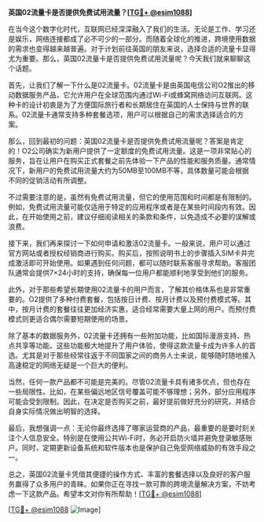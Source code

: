 **英国02流量卡是否提供免费试用流量？[[TG💪+ @esim1088](https://t.me/s/esim1088)]**

在当今这个数字化时代，互联网已经深深融入了我们的生活。无论是工作、学习还是娱乐，网络连接都成了必不可少的一部分。而随着全球化的推进，跨境使用数据的需求也变得越来越普遍。对于计划前往英国的朋友来说，选择合适的流量卡显得尤为重要。那么，英国02流量卡是否提供免费试用流量呢？今天我们就来聊聊这个话题。

首先，让我们了解一下什么是02流量卡。02流量卡是由英国电信公司O2推出的移动数据服务产品，它允许用户在全球范围内通过Wi-Fi或蜂窝网络访问互联网。这种卡的设计初衷是为了方便国际旅行者和长期居住在英国的人士保持与世界的联系。02流量卡通常支持多种套餐选项，用户可以根据自己的需求选择适合的方案。

那么，回到最初的问题：英国02流量卡是否提供免费试用流量呢？答案是肯定的！O2公司确实为新用户提供了一定额度的免费试用流量。这是一项非常贴心的服务，旨在让用户在购买正式套餐之前先体验一下产品的性能和服务质量。通常情况下，新用户的免费试用流量大约为50MB至100MB不等，具体数量可能会根据不同的促销活动有所调整。

不过需要注意的是，虽然有免费试用流量，但它的使用范围和时间都是有限制的。例如，免费试用流量可能仅适用于特定的应用程序或者是在某些时间段内有效。因此，在开始使用之前，建议仔细阅读相关的条款和条件，以免造成不必要的误解或浪费。

接下来，我们再来探讨一下如何申请和激活02流量卡。一般来说，用户可以通过官方网站或者授权经销商进行购买。购买后，按照说明书上的步骤插入SIM卡并完成激活即可开始使用。如果遇到任何问题，都可以随时联系客服寻求帮助。客服团队通常会提供7×24小时的支持，确保每一位用户都能顺利地享受到他们的服务。

此外，对于那些希望长期使用02流量卡的用户而言，了解其价格体系也是非常重要的。O2提供了多种付费套餐，包括按日计费、按月计费以及预付费模式等。其中，按月计费的套餐往往更加经济实惠，适合经常需要大量上网的用户。而预付费模式则更适合偶尔需要短期使用的场景。

除了基本的数据服务外，02流量卡还拥有一些附加功能，比如国际漫游支持、热点共享等功能。这些功能极大地提升了用户体验，使得这款流量卡成为许多人的首选。尤其是对于那些经常往返于不同国家之间的商务人士来说，能够随时随地接入高速稳定的网络无疑是一个巨大的便利。

当然，任何一款产品都不可能是完美的。尽管02流量卡具有诸多优点，但也存在一些局限性。比如，在某些偏远地区信号覆盖可能不够理想；另外，部分应用程序可能会受到限制。因此，在决定是否购买之前，最好提前做好充分的研究，并结合自身实际情况做出明智的选择。

最后，我想强调一点：无论你最终选择了哪家运营商的产品，最重要的是要时刻关注个人信息安全。特别是在使用公共Wi-Fi时，务必开启防火墙并避免登录敏感账户。同时，定期更新设备系统和软件版本也是保护自己免受网络威胁的有效手段之一。

总之，英国02流量卡凭借其便捷的操作方式、丰富的套餐选择以及良好的客户服务赢得了众多用户的青睐。如果你正在寻找一款可靠的跨境流量解决方案，不妨考虑一下这款产品。希望本文对你有所帮助！[[TG💪+ @esim1088](https://t.me/s/esim1088)]

[[TG💪+ @esim1088](https://t.me/s/esim1088) ![Image](https://i.postimg.cc/4NQfJmqS/Snipaste-2025-05-13-00-14-12.png)]